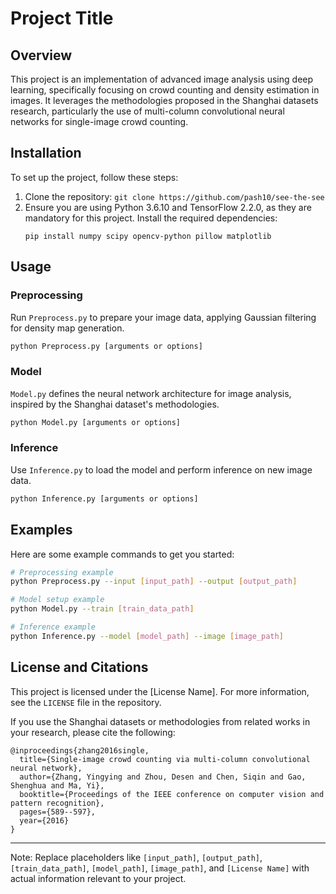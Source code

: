 
# Project Title

## Overview
This project is an implementation of advanced image analysis using deep learning, specifically focusing on crowd counting and density estimation in images. It leverages the methodologies proposed in the Shanghai datasets research, particularly the use of multi-column convolutional neural networks for single-image crowd counting.

## Installation
To set up the project, follow these steps:
1. Clone the repository: `git clone https://github.com/pash10/see-the-see`
2. Ensure you are using Python 3.6.10 and TensorFlow 2.2.0, as they are mandatory for this project. Install the required dependencies:
   ```
   pip install numpy scipy opencv-python pillow matplotlib
   ```

## Usage
### Preprocessing
Run `Preprocess.py` to prepare your image data, applying Gaussian filtering for density map generation.
```bash
python Preprocess.py [arguments or options]
```

### Model
`Model.py` defines the neural network architecture for image analysis, inspired by the Shanghai dataset's methodologies.
```bash
python Model.py [arguments or options]
```

### Inference
Use `Inference.py` to load the model and perform inference on new image data.
```bash
python Inference.py [arguments or options]
```

## Examples
Here are some example commands to get you started:
```bash
# Preprocessing example
python Preprocess.py --input [input_path] --output [output_path]

# Model setup example
python Model.py --train [train_data_path]

# Inference example
python Inference.py --model [model_path] --image [image_path]
```

## License and Citations
This project is licensed under the [License Name]. For more information, see the `LICENSE` file in the repository.

If you use the Shanghai datasets or methodologies from related works in your research, please cite the following:

```
@inproceedings{zhang2016single,
  title={Single-image crowd counting via multi-column convolutional neural network},
  author={Zhang, Yingying and Zhou, Desen and Chen, Siqin and Gao, Shenghua and Ma, Yi},
  booktitle={Proceedings of the IEEE conference on computer vision and pattern recognition},
  pages={589--597},
  year={2016}
}
```

---
Note: Replace placeholders like `[input_path]`, `[output_path]`, `[train_data_path]`, `[model_path]`, `[image_path]`, and `[License Name]` with actual information relevant to your project.
